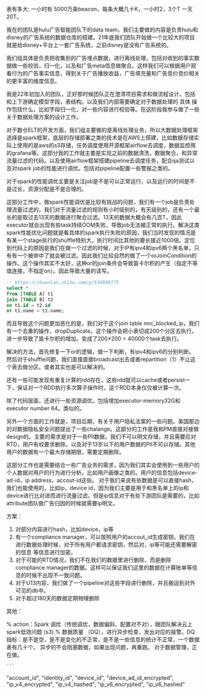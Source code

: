 表有多大: 
一小时有 5000万条beacon，每条大概几十K，一小时2，3个T
一天 20T。

我在的团队是hulu广告智能团队下的data team，我们主要做的内容是负责hulu和disney的广告系统的数据仓库的搭建。21年底我们团队开始做一个比较大的项目就是给disney+平台上一套广告系统，之前disney是没有广告系统的。

我们组具体是负责把收集到的广告埋点数据，进行离线处理，包括对收到的事实数据做一些校验，归一化，以及和广告meta信息做聚合。这样我们可以根据用户观看行为的广告事实信息，得到关于广告播放收益，广告填充量和广告竞价竞价相关的更丰富的维度信息。

我是22年初加入的团队，正好那时候团队正在澄清项目需求和做流程设计。包括和上下游确定模型字段，表结构。以及我们内部需要确定对于数据处理的 具体 操作包括什么，比如字段归一化，对一些内容进行校验等。在这阶段我参与做了一些关于数据处理方案的设计工作。

对于数仓ELT的开发方面，我们组主要做的是离线处理业务，所以大数据处理框架选择是spark框架，底层的存储部署之类的技术是在AWS上搭建，比如数据存储实际上使用的是aws的s3存储，任务调度使用开源框架airflow去调度，数据监控用的grafana等。这部分我的工作就主要是实现之前的数据清洗，数据聚合，和异常流量过滤的代码。以及使用airflow框架搭建pipeline去调度任务，配合qa测试以及对spark job的性能进行调优。包括对pipeline配置一些警报之类的。

对于spark的性能调优主要是关注job是不是可以正常运行，以及运行的时间是不是过长，资源分配是不是合理的。

这部分工作中，做spark性能调优是比较有挑战的问题，我们有一个job是负责处理流量过滤的，我们对于流量过滤的规则有小时级别的，有天级别的，还有一个最长的是取过去13天的数据进行聚合过滤。13天的数据大概会有几百T，因此executor就会出现有些task持续OOM失败，导致job无法被正常的执行。解决这类spark性能优化问题就是看具体的spark执行失败的原因，我们当时发现的情况是有某一个stage执行的shuffle特别大，执行时间比其他的要长接近1000倍。定位到代码上的原因是我们在做一个过滤的时候，对于IP有ipv4和ipv6两个黑名单，只有有一个被命中了就会被过滤。因此我们比较自然的做了一个orJoinCondition的操作。这个操作其实不太好，这种or的join条件会导致笛卡尔积的产生（指定不等值连接，不指定on）。因此导致大量的读写。
```sql
-- https://zhuanlan.zhihu.com/p/536880775
select * 
from [TABLE A] t1 
join [TABLE B] t2 
on t1.id = t2.id 
or t1.name = t2.name;
```
而且导致这个问题更加恶化的是，我们对于这个join table mrc_blocked_ip，我们有一个去重的操作，dropDuplicate。这个操作会把小表切成200个分区去执行，进一步导致了笛卡尔积的增加。变成了200*200 = 40000个task去执行。

解决的方法，首先修复一下or的逻辑，做一下判断，有ipv4和ipv6的分别判断。然后对于shuffle问题，我们直接直接broadcast出去或者repartition（1）不让这个表去做分区。或者其实也是可以解决的。

还有一些可能发现有重复计算的rdd存在，这些rdd就可以cache或者persist一下，保证对一个RDD执行多次算子操作时，这个RDD本身仅仅被计算一次。

除了代码层面，还进行一些资源调优。包括增加executor-memory32G和executor number 64。类似的。


另外一个方面的工作就是，项目后期，有关于用户隐私法案的一些问题。美国那边的对数据隐私安全问题提出了一些chalange。这部分的工作是我和PM直接对接做design的。主要的需求是对于一些PII数据，我们不可以明文存储，并且需要应对RTD，用户有权要求删除。以及对于13岁以下的用户数据的PII不可以存储。其他用户的数据有一个最大存储期限，需要定期删除。

这部分工作也是需要结合一些广告业务的需求，因为我们其实会使用到一些用户的个人数据对用户的行为进行分析。比如用户画像之类的。用户的信息包括device-ad-id，ip address，accout-id这些。 对于我们来说有些数据是可以直接hash，我们也能使用的，比如ip，device id，因为我们主要是用于和黑名单上的ip和device进行比对进而进行流量过滤。但是ip信息对于有些下游团队是需要的，比如attribute团队做广告归因的时候就需要ip明文。



方案：
1. 对部分内容进行hash，比如device，ip等
2. 有一个compliance manager，可以按照用户的accout_id生成密钥，我们在进行数据处理时候，对于所有用户都请求密钥，然后对，ip等可能还需要解密的信息
等信息进行加密。
1. 对于可能的RTD情况，我们不在我们的数据里进行删除，而是删除compliance manager的数据。这样可以保证我们这里的数据在计算账单等信息的时候不出现不一致问题。
2. 对于U13内容，我们做了一个pipeline对这些字段进行删除，并且搬运到对外可见的db中。
3. 对于超过180天的数据定期物理删除


其他：

% action：Spark 调优（传统调优，数据偏斜，配置对不对），跟团队解决云上spark低效问题 (s3) 
    % 数据质量 （DQ），进行异步检查，发出对应的报警。DQ指标：是不是空，是不是变化的不正常，是不是一些信息的统计不正常，一个数据表有几十个。 异步的不会阻塞数据，如果出现问题，再重跑。 对于数据管理，正在做。

    ```
"account_id", "identity_id", "device_id", "device_ad_id_encrypted",
                            "ip_v4_encrypted", "ip_v4_hashed", "ip_v6_encrypted", "ip_v6_hashed"
```
